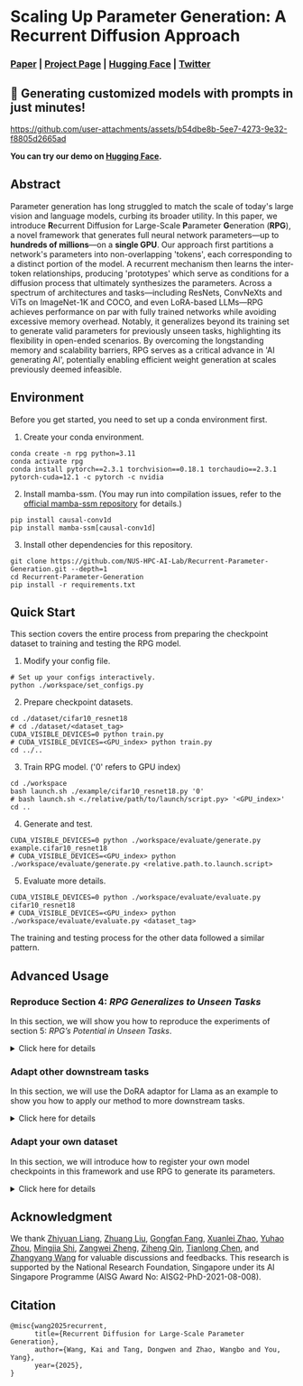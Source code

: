 # Scaling Up Parameter Generation: A Recurrent Diffusion Approach

### [Paper](https://arxiv.org/pdf/2501.11587) | [Project Page](https://NUS-HPC-AI-Lab.github.io/Recurrent-Parameter-Generation/) | [Hugging Face](https://huggingface.co/MTDoven/Recurrent-Parameter-Generation) | [Twitter](https://x.com/VictorKaiWang1/status/1881380005118419435)

## 🎥 Generating customized models with prompts in just minutes!
https://github.com/user-attachments/assets/b54dbe8b-5ee7-4273-9e32-f8805d2665ad




**You can try our demo on [Hugging Face](https://huggingface.co/MTDoven/Recurrent-Parameter-Generation).**


## Abstract

Parameter generation has long struggled to match the scale of today's large vision and language 
models, curbing its broader utility. In this paper, we introduce **R**ecurrent Diffusion for Large-Scale 
**P**arameter **G**eneration (**RPG**), a novel framework that generates full neural network parameters—up 
to **hundreds of millions**—on a **single GPU**. Our approach first partitions a network's parameters 
into non-overlapping 'tokens', each corresponding to a distinct portion of the model. A recurrent 
mechanism then learns the inter-token relationships, producing 'prototypes' which serve as conditions 
for a diffusion process that ultimately synthesizes the parameters. Across a spectrum of 
architectures and tasks—including ResNets, ConvNeXts and ViTs on ImageNet-1K and COCO, 
and even LoRA-based LLMs—RPG achieves performance on par with fully trained networks while 
avoiding excessive memory overhead. Notably, it generalizes beyond its training set to generate 
valid parameters for previously unseen tasks, highlighting its flexibility in open-ended 
scenarios. By overcoming the longstanding memory and scalability barriers, 
RPG serves as a critical advance in 'AI generating AI', potentially 
enabling efficient weight generation at scales previously deemed infeasible.






## Environment
Before you get started, you need to set up a conda environment first.
1. Create your conda environment.
```shell
conda create -n rpg python=3.11
conda activate rpg
conda install pytorch==2.3.1 torchvision==0.18.1 torchaudio==2.3.1 pytorch-cuda=12.1 -c pytorch -c nvidia
```
2. Install mamba-ssm. (You may run into compilation issues, refer to the [official mamba-ssm repository](https://github.com/state-spaces/mamba) for details.)
```shell
pip install causal-conv1d
pip install mamba-ssm[causal-conv1d]
```
3. Install other dependencies for this repository.
```shell
git clone https://github.com/NUS-HPC-AI-Lab/Recurrent-Parameter-Generation.git --depth=1
cd Recurrent-Parameter-Generation
pip install -r requirements.txt
```








## Quick Start
This section covers the entire process from preparing the checkpoint dataset to training and testing the RPG model.

1. Modify your config file.
```shell
# Set up your configs interactively.
python ./workspace/set_configs.py
```

2. Prepare checkpoint datasets.
```shell
cd ./dataset/cifar10_resnet18
# cd ./dataset/<dataset_tag>
CUDA_VISIBLE_DEVICES=0 python train.py
# CUDA_VISIBLE_DEVICES=<GPU_index> python train.py
cd ../..
```

3. Train RPG model. ('0' refers to GPU index)
```shell
cd ./workspace
bash launch.sh ./example/cifar10_resnet18.py '0'
# bash launch.sh <./relative/path/to/launch/script.py> '<GPU_index>'
cd ..
```

4. Generate and test.
```shell
CUDA_VISIBLE_DEVICES=0 python ./workspace/evaluate/generate.py example.cifar10_resnet18
# CUDA_VISIBLE_DEVICES=<GPU_index> python ./workspace/evaluate/generate.py <relative.path.to.launch.script>
```

5. Evaluate more details.
```shell
CUDA_VISIBLE_DEVICES=0 python ./workspace/evaluate/evaluate.py cifar10_resnet18
# CUDA_VISIBLE_DEVICES=<GPU_index> python ./workspace/evaluate/evaluate.py <dataset_tag>
```

The training and testing process for the other data followed a similar pattern.








## Advanced Usage


### Reproduce Section 4: _RPG Generalizes to Unseen Tasks_
In this section, we will show you how to reproduce the experiments of section 5: *RPG’s Potential in Unseen Tasks*.

<details>
<summary>Click here for details</summary>
  
  
1. Modify your config file. (You can skip this step if you have done.)
```shell
python ./workspace/set_configs.py
```

2. Prepare checkpoint dataset. (Choose one of two options.)
```shell
# Download our dataset from Hugging Face. (download about 68 GB)
cd ./dataset/condition_classinput_vittiny
git lfs install
git clone https://huggingface.co/datasets/MTDoven/ViTTiny1022
mv ./ViTTiny1022/* ./
rm -r ./ViTTiny1022
```
```shell
# Train by the sources. (need a long time)
cd ./dataset/condition_classinput_vittiny
CUDA_VISIBLE_DEVICES=0 bash train.sh
sh split.sh
cd ../..
```

3. Train RPG model. ('1,2,3,4' refers to GPU index)
```shell
cd ./workspace
bash launch.sh ./condition/generalization.py '1,2,3,4'
cd ..
```

4. Generate and test.
```shell
# Generate parameters for 20 random seen tasks
CUDA_VISIBLE_DEVICES=0 python ./workspace/condition/generate_seen.py

# Generate parameters for all unseen tasks
CUDA_VISIBLE_DEVICES=0 python ./workspace/condition/generate_unseen.py
```

5. Check more detailed results.
```shell
cd ./dataset/condition_classinput_vittiny
CUDA_VISIBLE_DEVICES=0 python detail.py ./generated/generated_generalization_class0279.pth
cd ../..
```

</details>





### Adapt other downstream tasks
In this section, we will use the DoRA adaptor for Llama as an example to show you how to apply our method to more downstream tasks.

<details>
<summary>Click here for details</summary>
  
  
1. Create another conda environment for dora_llama following the [official repositories](https://github.com/NVlabs/DoRA), especially for [commonsense reasoning](https://github.com/NVlabs/DoRA/tree/main/commonsense_reasoning).
Meanwhile, you need to clone the repositories for dora_llama to any path you like. Then you should get a directory structure like this ("..." means there are many other files or folders here, but those are not important to us.):
```
└─DoRA
   ├─commonsense_reasoning
   │  ├─dataset
   │  │  ├─ARC-Challenge
   │  │  ├─ARC-Easy
   │  │  ├─boolq
   │  │  ├─hellaswag
   │  │  ├─openbookqa
   │  │  ├─piqa
   │  │  ├─social_i_qa
   │  │  ├─winogrande
   │  │  └─...
   │  ├─peft
   │  │  ├─src
   │  │  │  └─peft
   │  │  └─...
   │  ├─commonsense_170k.json
   │  ├─commonsense_evaluate.py
   │  ├─finetune.py
   │  ├─llama_7B_Dora.sh
   │  └─llama_7B_Dora_eval.sh
   └─...
```
- You could try the official finetuning and testing code of dora_llama under `/path/to/your/DoRA/commonsense_reasoning`. If everything is working properly, it means all of your operation is correct.
(Since waiting for the finetuning takes a lot of time, you can skip this step first. If there are any problems in the future, you can come back to test your dora_llama configuration.)
```shell
# execute under /path/to/your/DoRA/commonsense_reasoning

# finetuning
sh llama_7B_Dora.sh 32 64 ./finetuned_result/dora_r32 0

# testing
sh llama_7B_Dora_eval.sh ./finetuned_result/dora_r32 0
```


2. Modify your config file.
```diff
vim ./dataset/config.json

###################### content in config.json ######################
{
  "dataset_root": ...,
  "imagenet_root": ...,
+ "dora_root": "/ABSOLUTE/path/to/your/DoRA/commonsense_reasoning",
+ "dora_env_name": "your_DoRA_conda_envrionment_name"
}
###################### content in config.json ######################
```

3. Prepare checkpoint dataset.
```shell
cd ./dataset/downtask_dora_r4
CUDA_VISIBLE_DEVICES=0 python train.py
cd ../..
```

4. Train RPG model. ('0' refers to GPU index)
```shell
cd ./workspace
bash launch.sh ./downtask/dora_r4.py '0'
cd ..
```

5. Generate and test. (We recommend separating the generation and testing processes because the testing process is complex and time-consuming, and the separated operation makes it easier to check the results.)
```shell
# Generate without testing
CUDA_VISIBLE_DEVICES=0 python ./workspace/evaluate/generate.py workspace.downtask.dora_r4 "need_test=False,num_generated=5"

# Test one by one manually.
cd ./dataset/downtask_dora_r4
CUDA_VISIBLE_DEVICES=0 python test.py ./generated/generated_downtask_dora_r4_001.pth
CUDA_VISIBLE_DEVICES=0 python test.py ./generated/generated_downtask_dora_r4_002.pth
CUDA_VISIBLE_DEVICES=0 python test.py ./generated/generated_downtask_dora_r4_003.pth
CUDA_VISIBLE_DEVICES=0 python test.py ./generated/generated_downtask_dora_r4_004.pth
CUDA_VISIBLE_DEVICES=0 python test.py ./generated/generated_downtask_dora_r4_005.pth
cd ../..
```

Please note that the methods mentioned above involve automatically activating a specified conda environment through the `dataset/downtask_dora_r4/test.py` and `dataset/downtask_dora_r4/train.py` files, and executing the official training and testing shell script of dora_llama. 
For more details, you can check the specific contents of `dataset/downtask_dora_r4/test.py` (on line 85-90) and `dataset/downtask_dora_r4/train.py` (on line 100-105).

</details>





### Adapt your own dataset
In this section, we will introduce how to register your own model checkpoints in this framework and use RPG to generate its parameters.

<details>
<summary>Click here for details</summary>
  
  
1. Create a dataset
```shell
mkdir ./dataset/your_dataset_name
cd ./dataset/your_dataset_name
```
- In this directory, there are three necessary items. 
  1. A checkpoint folder is used to store checkpoints used for training. All the pretrained checkpoints should be placed in this folder.
  2. A generated folder is used to store the checkpoints to be generated. Before you start training RPG models, this folder should be empty.
  3. A test.py is used to test the specified checkpoint and output the test results. This test.py accepts a CLI argument that is the path to the checkpoint to be tested, which will facilitate subsequent calls.
- The structure should be as following ("..." means there are many other files or folders here, but those are not important.):
```
└─Recurrent-Parameter-Generation
   ├─dataset
   │  ├─your_dataset_name
   │  │  ├─checkpoint
   │  │  │  ├─your_1st_checkpoint_name.pth
   │  │  │  ├─your_2nd_checkpoint_name.pth
   │  │  │  ├─your_3rd_checkpoint_name.pth
   │  │  │  └─...
   │  │  ├─generated
   │  │  ├─test.py
   │  │  └─...
   │  └─...
   └─...
```

- Make sure you can run this command properly.
```shell
# execute under /path/to/Recurrent-Parameter-Generation/dataset/your_dataset_name
python test.py ./checkpoint/your_1st_checkpoint_name.pth
```

- Remember to go back to the root directory.
```shell
cd ../..
# You should now be in the Recurrent-Parameter-Generation directory
```

2. Register your dataset. You need to write your own dataset class in the `dataset/register.py` file, which contains three class variables.
```diff
vim ./dataset/register.py

####################################### add to the end of register.py #######################################
+ class Your_Dataset_Name(BaseDataset):
+     data_path = "./dataset/your_dataset_name/checkpoint"
+     generated_path = "./dataset/your_dataset_name/generated/generated_model.pth"
+     test_command = f"CUDA_VISIBLE_DEVICES={test_gpu_ids} python ./dataset/your_dataset_name/test.py " + \
+                    "./dataset/your_dataset_name/generated/generated_model.pth"
####################################### add to the end of register.py #######################################
```

3. Create your training script. ('your_training_tag' is decided by yourself. And you can get more information for modifying the hyperparameters from the appendix of [our paper]())
```diff
cp ./workspace/example/cifar10_resnet18.py ./workspace/your_training_tag.py
vim ./workspace/your_training_tag.py

######################## on line 43 in your_training_tag.py ########################
- from dataset import Cifar10_ResNet18 as Dataset
+ from dataset import Your_Dataset_Name as Dataset
######################## on line 43 in your_training_tag.py ########################

###################### on line 49-91 in your_training_tag.py #######################
  config = {
      "seed": SEED,
      # dataset setting
      "dataset": Dataset,
-     "dim_per_token": 8192,
+     "dim_per_token": suitable_token_size_for_you,
      "sequence_length": 'auto',
      # train setting
-     "batch_size": 8,
+     "batch_size": suitable_batch_size_for_you,
      "num_workers": 16,
-     "total_steps": 80000,
+     "total_steps": the_number_of_steps_you_want_to_train,
-     "learning_rate": 0.00003,
+     "learning_rate": suitable_learning_rate_for_you,
      "weight_decay": 0.0,
-     "save_every": 80000//30,
+     "save_every": number_of_interval_steps_for_saving_and_testing,
      "print_every": 50,
      "autocast": lambda i: 5000 < i < 45000,
      "checkpoint_save_path": "./checkpoint",
      # test setting
      "test_batch_size": 1,  # fixed, don't change this
      "generated_path": Dataset.generated_path,
      "test_command": Dataset.test_command,
      # to log
      "model_config": {
          "num_permutation": 'auto',
          # mamba config
          "d_condition": 1,
-         "d_model": 8192,
+         "d_model": suitable_token_size_for_you,
          "d_state": 128,
          "d_conv": 4,
          "expand": 2,
          "num_layers": 2,
          # diffusion config
-         "diffusion_batch": 512,
+         "diffusion_batch": suitable_diffusion_batch_for_you,
-         "layer_channels": [1, 32, 64, 128, 64, 32, 1],
+         "layer_channels": suitable_layer_channels_for_you,
          "model_dim": "auto",
          "condition_dim": "auto",
          "kernel_size": 7,
          "sample_mode": DDPMSampler,
          "beta": (0.0001, 0.02),
          "T": 1000,
          "forward_once": True,
      },
-     "tag": "quick_start_cifar10_resnet18",
+     "tag": "your_training_tag",
  }
###################### on line 49-91 in your_training_tag.py #######################
```

4. Train RPG model. ('0' refers to GPU index)
```shell
cd ./workspace
bash launch.sh your_training_tag.py '0'
cd ..
```

5. Generate and test.
```shell
CUDA_VISIBLE_DEVICES=0 python ./evaluate/generate.py workspace.your_training_tag
```

</details>








## Acknowledgment
We thank 
[Zhiyuan Liang](https://jerryliang24.github.io/),
[Zhuang Liu](https://liuzhuang13.github.io/),
[Gongfan Fang](https://fangggf.github.io/),
[Xuanlei Zhao](https://oahzxl.github.io/),
[Yuhao Zhou](https://github.com/Soptq),
[Mingjia Shi](bdemo.github.io/homepage),
[Zangwei Zheng](https://zhengzangw.github.io/), 
[Ziheng Qin](https://henryqin1997.github.io/ziheng_qin/),
[Tianlong Chen](https://tianlong-chen.github.io/), 
and [Zhangyang Wang](https://www.ece.utexas.edu/people/faculty/atlas-wang)
for valuable discussions and feedbacks. 
This research is supported by the National Research Foundation, 
Singapore under its AI Singapore Programme 
(AISG Award No: AISG2-PhD-2021-08-008).


## Citation
```
@misc{wang2025recurrent,
      title={Recurrent Diffusion for Large-Scale Parameter Generation},
      author={Wang, Kai and Tang, Dongwen and Zhao, Wangbo and You, Yang},
      year={2025},
}
```


